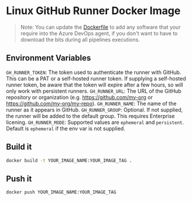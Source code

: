 # Linux GitHub Runner Docker Image

> Note: You can update the [Dockerfile](Dockerfile) to add any software that your require into the Azure DevOps agent, if you don't want to have to download the bits during all pipelines executions.

## Environment Variables

`GH_RUNNER_TOKEN`: The token used to authenticate the runner with GitHub. This can be a PAT or a self-hosted runner token. If supplying a self-hosted runner token, be aware that the token will expire after a few hours, so will only work with persistent runners.
`GH_RUNNER_URL`: The URL of the GitHub repository or organization (e.g. https://github.com/my-org or https://github.com/my-org/my-repo).
`GH_RUNNER_NAME`: The name of the runner as it appears in GitHub.
`GH_RUNNER_GROUP`: Optional. If not supplied, the runner will be added to the default group. This requires Enterprise licening.
`GH_RUNNER_MODE`: Supported values are `ephemeral` and `persistent`. Default is `ephemeral` if the env var is not supplied.

## Build it

```bash
docker build -t YOUR_IMAGE_NAME:YOUR_IMAGE_TAG .
```

## Push it

```bash
docker push YOUR_IMAGE_NAME:YOUR_IMAGE_TAG
```
